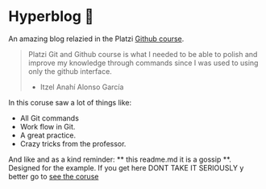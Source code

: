# Hyperblog  💚 
An amazing blog relazied in the Platzi [Github course](https://platzi.com/clases/1557-git-github/"cursodeGityGithub"). 
>Platzi Git and Github course is what I needed to be able to polish and improve my knowledge through commands since I was used to using only the github interface.
>- Itzel Anahí Alonso García

In this coruse saw a lot of things like:

* All Git commands 
* Work flow in Git.
* A great practice.
* Crazy tricks from the professor.

And  like and as a kind reminder: ** this readme.md it is a gossip **.  Designed for the example. If you get here DONT TAKE IT SERIOUSLY y better go to [see the coruse](https://platzi.com/clases/1557-git-github/"averelcurso")
